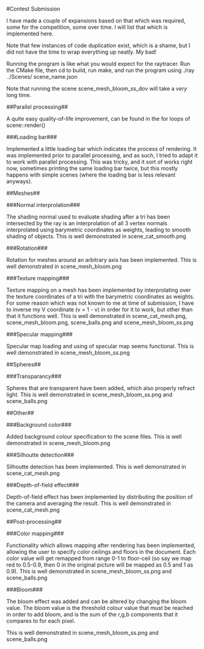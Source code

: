 #Contest Submission

I have made a couple of expansions based on that which was required, some for the competition,
some over time. I will list that which is implemented here.

Note that few instances of code duplication exist, which is a shame, but I did not have the time to
wrap everything up neatly. My bad!

Running the program is like what you would expect for the raytracer. Run the
CMake file, then cd to build, run make, and run the program using ./ray ../Scenes/
scene_name.json

Note that running the scene scene_mesh_bloom_ss_dov will take a *very* long time.

##Parallel processing##

A quite easy quality-of-life improvement, can be found in the for loops of scene::render()

###Loading bar###

Implemented a little loading bar which indicates the process of rendering. It was implemented prior
to parallel processing, and as such, I tried to adapt it to work with parallel processing. This was tricky, and it sort of works right now, sometimes printing the same loading bar twice, but this mostly happens with simple scenes (where the loading bar is less relevant anyways).


##Meshes##

###Normal interprolation###

The shading normal used to evaluate shading after a tri has been intersected by the ray is
an interprolation of all 3 vertex normals interprolated using barymetric coordinates as weights,
leading to smooth shading of objects. This is well demonstrated in scene_cat_smooth.png

###Rotation###

Rotation for meshes around an arbitrary axis has been implemented.
This is well demonstrated in scene_mesh_bloom.png

###Texture mapping###

Texture mapping on a mesh has been implemented by interprolating over the texture coordinates
of a tri with the barymetric coordinates as weights. For some reason which was not known to me
at time of submission, I have to inverse my V coordinate (v = 1 - v) in order for it to work,
but other than that it functions well.
This is well demonstrated in scene_cat_mesh.png, scene_mesh_bloom.png,
scene_balls.png and scene_mesh_bloom_ss.png

###Specular mapping###

Specular map loading and using of specular map seems functional.
This is well demonstrated in scene_mesh_bloom_ss.png


##Spheres##

###Transparancy###

Spheres that are transparent have been added, which also properly refract light.
This is well demonstrated in scene_mesh_bloom_ss.png and scene_balls.png

##Other##

###Background color###

Added background colour specification to the scene files.
This is well demonstrated in scene_mesh_bloom.png

###Silhoutte detection###

Silhoutte detection has been implemented.
This is well demonstrated in scene_cat_mesh.png

###Depth-of-field effect###

Depth-of-field effect has been implemented by distributing the position of the camera and averaging the result.
This is well demonstrated in scene_cat_mesh.png


##Post-processing##

###Color mapping###

Functionality which allows mapping after rendering has been implemented, allowing the user to specify
color ceilings and floors in the document. Each color value will get remapped from range 0-1 to
floor-ceil (so say we map red to 0.5-0.9, then 0 in the original picture will be mapped as 0.5 and 1
as 0.9).
This is well demonstrated in scene_mesh_bloom_ss.png and scene_balls.png

###Bloom###

The bloom effect was added and can be altered by changing the bloom value. The bloom value is the threshold colour value that must be reached in order to add bloom, and is the sum of the r,g,b components that it compares to for each pixel.

This is well demonstrated in scene_mesh_bloom_ss.png and scene_balls.png
